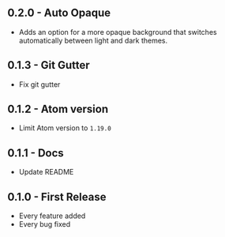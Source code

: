 ## 0.2.0 - Auto Opaque
* Adds an option for a more opaque background that switches automatically between light and dark themes.

## 0.1.3 - Git Gutter
* Fix git gutter

## 0.1.2 - Atom version
* Limit Atom version to `1.19.0`

## 0.1.1 - Docs
* Update README

## 0.1.0 - First Release
* Every feature added
* Every bug fixed
